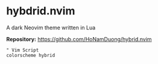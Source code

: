 # hybdrid.nvim

A dark Neovim theme written in Lua

**Repository:** <https://github.com/HoNamDuong/hybrid.nvim>

```vim
" Vim Script
colorscheme hybrid
```

<!-- vim: set ft=markdown: -->